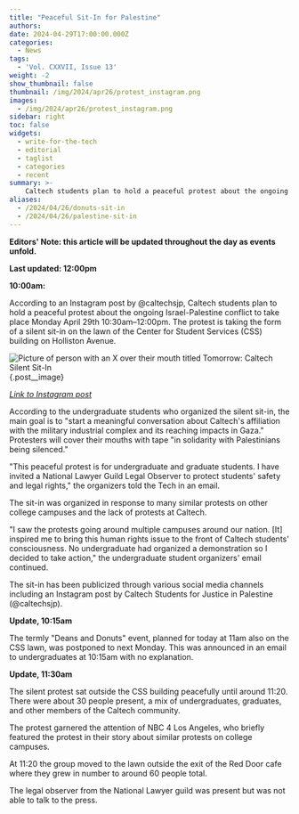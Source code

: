 ```yaml
---
title: "Peaceful Sit-In for Palestine"
authors:
date: 2024-04-29T17:00:00.000Z
categories:
  - News
tags:
  - 'Vol. CXXVII, Issue 13'
weight: -2
show_thumbnail: false
thumbnail: /img/2024/apr26/protest_instagram.png
images:
  - /img/2024/apr26/protest_instagram.png
sidebar: right
toc: false
widgets:
  - write-for-the-tech
  - editorial
  - taglist
  - categories
  - recent
summary: >-
    Caltech students plan to hold a peaceful protest about the ongoing Israel-Palestine conflict to take place Monday April 29th 10:30am–12:00pm.
aliases:
  - /2024/04/26/donuts-sit-in
  - /2024/04/26/palestine-sit-in
---
```


**Editors' Note: this article will be updated throughout the day as events unfold.**

**Last updated: 12:00pm**

**10:00am:**

According to an Instagram post by @caltechsjp, Caltech students plan to hold a peaceful protest about the ongoing Israel-Palestine conflict to take place Monday April 29th 10:30am–12:00pm. The protest is taking the form of a silent sit-in on the lawn of the Center for Student Services (CSS) building on Holliston Avenue.

![Picture of person with an X over their mouth titled Tomorrow: Caltech Silent Sit-In](/img/2024/apr26/protest_instagram.png)
{.post__image}

[*Link to Instagram post*](https://www.instagram.com/p/C6U9Cdlp_DW/)

According to the undergraduate students who organized the silent sit-in, the main goal is to "start a meaningful conversation about Caltech's affiliation with the military industrial complex and its reaching impacts in Gaza." Protesters will cover their mouths with tape "in solidarity with Palestinians being silenced." 

"This peaceful protest is for undergraduate and graduate students. I have invited a National Lawyer Guild Legal Observer to protect students' safety and legal rights," the organizers told the Tech in an email.

The sit-in was organized in response to many similar protests on other college campuses and the lack of protests at Caltech.

"I saw the protests going around multiple campuses around our nation. [It] inspired me to bring this human rights issue to the front of Caltech students' consciousness. No undergraduate had organized a demonstration so I decided to take action," the undergraduate student organizers' email continued.

The sit-in has been publicized through various social media channels including an Instagram post by Caltech Students for Justice in Palestine (@caltechsjp).

**Update, 10:15am**

The termly "Deans and Donuts" event, planned for today at 11am also on the CSS lawn, was postponed to next Monday. This was announced in an email to undergraduates at 10:15am with no explanation.

**Update, 11:30am**

The silent protest sat outside the CSS building peacefully until around 11:20. There were about 30 people present, a mix of undergraduates, graduates, and other members of the Caltech community. 

The protest garnered the attention of NBC 4 Los Angeles, who briefly featured the protest in their story about similar protests on college campuses.

At 11:20 the group moved to the lawn outside the exit of the Red Door cafe where they grew in number to around 60 people total.

The legal observer from the National Lawyer guild was present but was not able to talk to the press.